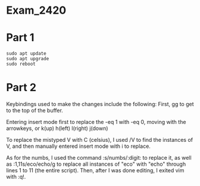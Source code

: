 # Exam_2420
# Part 1
``` 
sudo apt update
sudo apt upgrade 
sudo reboot
```
# Part 2 
Keybindings used to make the changes include the following:
First, gg to get to the top of the buffer.

Entering insert mode first to replace the -eq 1 with -eq 0, moving with the arrowkeys, or k(up) h(left) l(right) j(down)

To replace the mistyped V with C (celsius), I used /V to find the instances of V, and then manually entered insert mode with i to replace.

As for the numbs, I used the command :s/numbs/:digit: to replace it, as well as :1,11s/eco/echo/g to replace all instances of "eco" with "echo" through lines 1 to 11 (the entire script). Then, after I was done editing, I exited vim with :q!.



